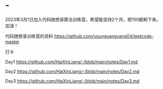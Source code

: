 # -
2023年3月1日加入代码随想录算法训练营，希望能坚持2个月，把150题刷下来。加油！

代码随想录训练营的资料 https://github.com/youngyangyang04/leetcode-master

打卡

Day1 https://github.com/HaiXinLiang/-/blob/main/notes/Day1.md

Day2 https://github.com/HaiXinLiang/-/blob/main/notes/Day2.md

Day3 https://github.com/HaiXinLiang/-/blob/main/notes/Day3.md
